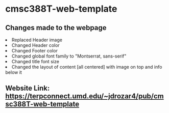 # cmsc388T-web-template

## Changes made to the webpage
<li>Replaced Header image</li>
<li>Changed Header color</li>
<li>Changed Footer color</li>
<li>Changed global font family to  "Montserrat, sans-serif"</li>
<li>Changed title font size</li>
<li>Changed the layout of content [all centered] with image on top and info below it</li>

## Website Link: https://terpconnect.umd.edu/~jdrozar4/pub/cmsc388T-web-template

